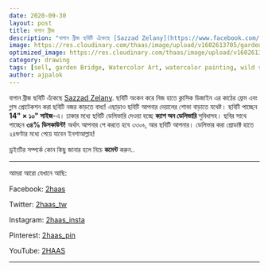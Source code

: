 ```yaml
---
date: 2020-09-30
layout: post
title: বাগান ব্রীজ
description: "বাগান ব্রীজ ছবিটি এঁকেছে [Sazzad Zelany](https://www.facebook.com/sazzad.zelany.jelan). ছবিটি অংকন করে নিজ হাতে ক্লাসিক ডিজাইন এর কাঠের ফ্রেম এবং গ্লাস প্রোটেকশন করা ছবিটি নজর কাড়তে বাধ্য!"
image: https://res.cloudinary.com/thaas/image/upload/v1602613705/garden_bridge_mmzcvx.jpg
optimized_image: https://res.cloudinary.com/thaas/image/upload/v1602613705/garden_bridge_mmzcvx.jpg
category: drawing
tags: [sell, garden Bridge, Watercolor Art, watercolor painting, wild sell]
author: ajpalok
---
```

বাগান ব্রীজ ছবিটি এঁকেছে [Sazzad Zelany](https://www.facebook.com/sazzad.zelany.jelan). ছবিটি অংকন করে নিজ হাতে ক্লাসিক ডিজাইন এর কাঠের ফ্রেম এবং গ্লাস প্রোটেকশন করা ছবিটি নজর কাড়তে বাধ্য! এছাড়াও ছবিটি আপনার দেয়ালের শোভা বাড়াতে যথেষ্ট। ছবিটি পাচ্ছেন **14" × ১০" সাইজ**-এ। ঢাকার মধ্যে ছবিটি ডেলিভারি দেওয়া হচ্ছে **ক্যাশ অন ডেলিভারি** সুবিধাসহ।
ছবির সাথে পাচ্ছেন **৩৪% ডিসকাউন্ট!** অর্থাৎ আপনার পে করতে হবে *৩৩০৳*, আর ছবিটি আপনার। ডেলিভার করা প্রোডাক্ট হাতে ২৪ঘণ্টার মধ্যে পেয়ে যাবেন ইনশাআল্লাহ!  
  
ড্রইংটির সম্পর্কে কোন কিছু জানার হলে নিচে **কমেন্ট** করুন..  
  
- - -

আমরা আরো যেখানে আছি:  

Facebook: [2haas](https://facebook.com/2haas)  

Twitter: [2haas_tw](https://twitter.com/2haas_tw)  

Instagram: [2haas_insta](https://instagram.com/2haas_insta)  

Pinterest: [2haas_pin](https://pinterest.com/2haas_pin)   

YouTube: [2HAAS](https://www.youtube.com/channel/UCg3hEFuZ7bWxSVwOcDaCkIg)

- - -
  
